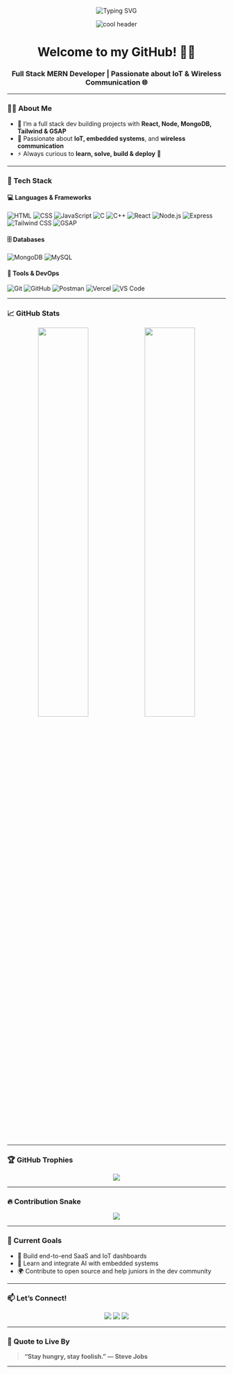 <!-- Typing banner -->
<p align="center">
  <img src="https://readme-typing-svg.herokuapp.com?font=Fira+Code&weight=700&size=24&pause=1000&color=4AF5FF&center=true&vCenter=true&width=435&lines=Hi+%F0%9F%91%8B%2C+I'm+Kumar+Gautam;Full+Stack+MERN+Developer;IoT+Enthusiast+%7C+Builder+%F0%9F%9B%A0%EF%B8%8F;Solving+real-world+problems+with+code" alt="Typing SVG" />
</p>

<!-- 3D banner -->
<p align="center">
  <img src="https://github.com/techvogue/techvogue/blob/main/assets/banner.png" alt="cool header" />
</p>

<h1 align="center">Welcome to my GitHub! 👨‍💻</h1>
<h3 align="center">Full Stack MERN Developer | Passionate about IoT & Wireless Communication 🌐</h3>

---

### 🧑‍💻 About Me

- 🧠 I’m a full stack dev building projects with **React, Node, MongoDB, Tailwind & GSAP**
- 📡 Passionate about **IoT, embedded systems**, and **wireless communication**
- ⚡ Always curious to **learn, solve, build & deploy** 🚀

---

### 🚀 Tech Stack

#### 💻 Languages & Frameworks
![HTML](https://img.shields.io/badge/-HTML5-E34F26?style=flat&logo=html5&logoColor=white)
![CSS](https://img.shields.io/badge/-CSS3-1572B6?style=flat&logo=css3)
![JavaScript](https://img.shields.io/badge/-JavaScript-F7DF1E?style=flat&logo=javascript&logoColor=black)
![C](https://img.shields.io/badge/-C-00599C?style=flat&logo=c)
![C++](https://img.shields.io/badge/-C++-00599C?style=flat&logo=c%2B%2B&logoColor=white)
![React](https://img.shields.io/badge/-React-20232A?style=flat&logo=react)
![Node.js](https://img.shields.io/badge/-Node.js-339933?style=flat&logo=node-dot-js)
![Express](https://img.shields.io/badge/-Express.js-black?style=flat&logo=express)
![Tailwind CSS](https://img.shields.io/badge/-TailwindCSS-38B2AC?style=flat&logo=tailwind-css)
![GSAP](https://img.shields.io/badge/-GSAP-88CE02?style=flat&logo=greensock)

#### 🗄️ Databases
![MongoDB](https://img.shields.io/badge/-MongoDB-47A248?style=flat&logo=mongodb)
![MySQL](https://img.shields.io/badge/-MySQL-4479A1?style=flat&logo=mysql)

#### 🔧 Tools & DevOps
![Git](https://img.shields.io/badge/-Git-F05032?style=flat&logo=git)
![GitHub](https://img.shields.io/badge/-GitHub-181717?style=flat&logo=github)
![Postman](https://img.shields.io/badge/-Postman-FF6C37?style=flat&logo=postman)
![Vercel](https://img.shields.io/badge/-Vercel-000000?style=flat&logo=vercel)
![VS Code](https://img.shields.io/badge/-VS%20Code-007ACC?style=flat&logo=visual-studio-code)

---

### 📈 GitHub Stats

<p align="center">
  <img src="https://github-readme-stats.vercel.app/api?username=techvogue&show_icons=true&theme=tokyonight" width="48%" />
  <img src="https://streak-stats.demolab.com/?user=techvogue&theme=tokyonight" width="48%" />
</p>

---

### 🏆 GitHub Trophies

<p align="center">
  <img src="https://github-profile-trophy.vercel.app/?username=techvogue&theme=darkhub&column=6&margin-w=10" />
</p>

---

### 🔥 Contribution Snake

<p align="center">
  <img src="https://raw.githubusercontent.com/techvogue/techvogue/output/github-contribution-grid-snake.svg" />

</p>

---

### 🎯 Current Goals

- 🚀 Build end-to-end SaaS and IoT dashboards
- 🧠 Learn and integrate AI with embedded systems
- 🌍 Contribute to open source and help juniors in the dev community

---

### 📫 Let’s Connect!

<p align="center">
  <a href="https://linkedin.com/in/kumar-gautam-tech"><img src="https://img.shields.io/badge/-LinkedIn-blue?style=for-the-badge&logo=linkedin" /></a>
  <a href="mailto:kumar.gautam@email.com"><img src="https://img.shields.io/badge/-Gmail-D14836?style=for-the-badge&logo=gmail&logoColor=white" /></a>
  <a href="https://kumar-gautam-portfolio.netlify.app"><img src="https://img.shields.io/badge/-Portfolio-000?style=for-the-badge&logo=firefox" /></a>
</p>

---

### 💬 Quote to Live By

> **“Stay hungry, stay foolish.” — Steve Jobs**

---
